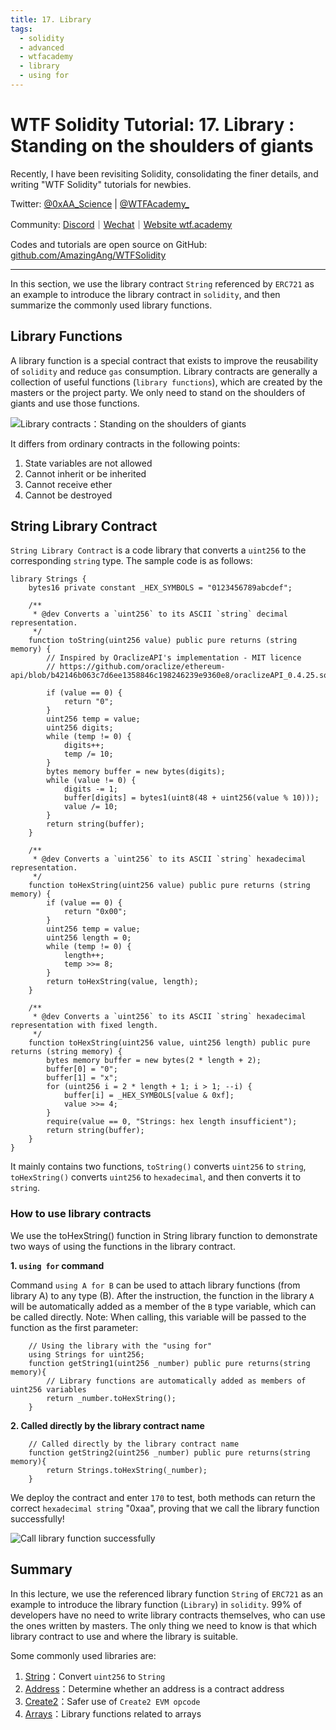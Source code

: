 ```yaml
---
title: 17. Library 
tags:
  - solidity
  - advanced
  - wtfacademy
  - library
  - using for
---
```


# WTF Solidity Tutorial: 17. Library : Standing on the shoulders of giants

Recently, I have been revisiting Solidity, consolidating the finer details, and writing "WTF Solidity" tutorials for newbies. 

Twitter: [@0xAA_Science](https://twitter.com/0xAA_Science) | [@WTFAcademy_](https://twitter.com/WTFAcademy_)

Community: [Discord](https://discord.gg/5akcruXrsk)｜[Wechat](https://docs.google.com/forms/d/e/1FAIpQLSe4KGT8Sh6sJ7hedQRuIYirOoZK_85miz3dw7vA1-YjodgJ-A/viewform?usp=sf_link)｜[Website wtf.academy](https://wtf.academy)

Codes and tutorials are open source on GitHub: [github.com/AmazingAng/WTFSolidity](https://github.com/AmazingAng/WTFSolidity)

-----

In this section, we use the library contract `String` referenced by `ERC721` as an example to introduce the library contract in `solidity`, 
and then summarize the commonly used library functions.

## Library Functions

A library function is a special contract that exists to improve the reusability of `solidity` and reduce `gas` consumption. 
Library contracts are generally a collection of useful functions (`library functions`), 
which are created by the masters or the project party. 
We only need to stand on the shoulders of giants and use those functions.

![Library contracts：Standing on the shoulders of giants](https://images.mirror-media.xyz/publication-images/HJC0UjkALdrL8a2BmAE2J.jpeg?height=300&width=388)

It differs from ordinary contracts in the following points:

1. State variables are not allowed 
2. Cannot inherit or be inherited
3. Cannot receive ether
4. Cannot be destroyed

## String Library Contract

`String Library Contract` is a code library that converts a `uint256` to the corresponding `string` type. The sample code is as follows:

```solidity
library Strings {
    bytes16 private constant _HEX_SYMBOLS = "0123456789abcdef";

    /**
     * @dev Converts a `uint256` to its ASCII `string` decimal representation.
     */
    function toString(uint256 value) public pure returns (string memory) {
        // Inspired by OraclizeAPI's implementation - MIT licence
        // https://github.com/oraclize/ethereum-api/blob/b42146b063c7d6ee1358846c198246239e9360e8/oraclizeAPI_0.4.25.sol

        if (value == 0) {
            return "0";
        }
        uint256 temp = value;
        uint256 digits;
        while (temp != 0) {
            digits++;
            temp /= 10;
        }
        bytes memory buffer = new bytes(digits);
        while (value != 0) {
            digits -= 1;
            buffer[digits] = bytes1(uint8(48 + uint256(value % 10)));
            value /= 10;
        }
        return string(buffer);
    }

    /**
     * @dev Converts a `uint256` to its ASCII `string` hexadecimal representation.
     */
    function toHexString(uint256 value) public pure returns (string memory) {
        if (value == 0) {
            return "0x00";
        }
        uint256 temp = value;
        uint256 length = 0;
        while (temp != 0) {
            length++;
            temp >>= 8;
        }
        return toHexString(value, length);
    }

    /**
     * @dev Converts a `uint256` to its ASCII `string` hexadecimal representation with fixed length.
     */
    function toHexString(uint256 value, uint256 length) public pure returns (string memory) {
        bytes memory buffer = new bytes(2 * length + 2);
        buffer[0] = "0";
        buffer[1] = "x";
        for (uint256 i = 2 * length + 1; i > 1; --i) {
            buffer[i] = _HEX_SYMBOLS[value & 0xf];
            value >>= 4;
        }
        require(value == 0, "Strings: hex length insufficient");
        return string(buffer);
    }
}
```

It mainly contains two functions, `toString()` converts `uint256` to `string`, 
`toHexString()` converts `uint256` to `hexadecimal`, and then converts it to `string`.

### How to use library contracts
We use the toHexString() function in String library function to demonstrate two ways of using the functions in the library contract.

**1. `using for` command**

Command `using A for B` can be used to attach library functions (from library A) to any type (B). After the instruction, 
the function in the library `A` will be automatically added as a member of the `B` type variable,
which can be called directly. Note: When calling, this variable will be passed to the function as the first parameter:

```solidity
    // Using the library with the "using for" 
    using Strings for uint256;
    function getString1(uint256 _number) public pure returns(string memory){
        // Library functions are automatically added as members of uint256 variables
        return _number.toHexString();
    }
```
**2. Called directly by the library contract name**
```solidity
    // Called directly by the library contract name
    function getString2(uint256 _number) public pure returns(string memory){
        return Strings.toHexString(_number);
    }
```
We deploy the contract and enter `170` to test, 
both methods can return the correct `hexadecimal string` "0xaa", 
proving that we call the library function successfully!

![Call library function successfully](https://images.mirror-media.xyz/publication-images/bzB_JDC9f5VWHRjsjQyQa.png?height=750&width=580)

## Summary

In this lecture, we use the referenced library function `String` of `ERC721` as an example to introduce the library function (`Library`) in `solidity`. 
99% of developers have no need to write library contracts themselves, 
who can use the ones written by masters. 
The only thing we need to know is that which library contract to use and where the library is suitable.

Some commonly used libraries are:
1. [String](https://github.com/OpenZeppelin/openzeppelin-contracts/blob/4a9cc8b4918ef3736229a5cc5a310bdc17bf759f/contracts/utils/Strings.sol)：Convert `uint256` to `String`
2. [Address](https://github.com/OpenZeppelin/openzeppelin-contracts/blob/4a9cc8b4918ef3736229a5cc5a310bdc17bf759f/contracts/utils/Address.sol)：Determine whether an address is a contract address
3. [Create2](https://github.com/OpenZeppelin/openzeppelin-contracts/blob/4a9cc8b4918ef3736229a5cc5a310bdc17bf759f/contracts/utils/Create2.sol)：Safer use of `Create2 EVM opcode`
4. [Arrays](https://github.com/OpenZeppelin/openzeppelin-contracts/blob/4a9cc8b4918ef3736229a5cc5a310bdc17bf759f/contracts/utils/Arrays.sol)：Library functions related to arrays
